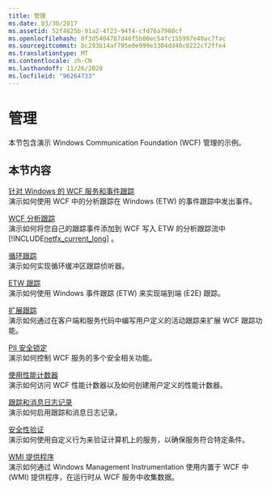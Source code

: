 ```yaml
---
title: 管理
ms.date: 03/30/2017
ms.assetid: 52f4825b-91a2-4f23-94f4-cfd76a7980cf
ms.openlocfilehash: 0f3d5404787d46f5b00ec54fc155997e40ac7fac
ms.sourcegitcommit: bc293b14af795e0e999e3304dd40c0222cf2ffe4
ms.translationtype: MT
ms.contentlocale: zh-CN
ms.lasthandoff: 11/26/2020
ms.locfileid: "96264733"
---
```

# <a name="management"></a>管理

本节包含演示 Windows Communication Foundation (WCF) 管理的示例。  
  
## <a name="in-this-section"></a>本节内容  

 [针对 Windows 的 WCF 服务和事件跟踪](wcf-services-and-event-tracing-for-windows.md)  
 演示如何使用 WCF 中的分析跟踪在 Windows (ETW) 的事件跟踪中发出事件。  
  
 [WCF 分析跟踪](wcf-analytic-tracing.md)  
 演示如何将您自己的跟踪事件添加到 WCF 写入 ETW 的分析跟踪流中 [!INCLUDE[netfx_current_long](../../../../includes/netfx-current-long-md.md)] 。  
  
 [循环跟踪](circular-tracing.md)  
 演示如何实现循环缓冲区跟踪侦听器。  
  
 [ETW 跟踪](etw-tracing.md)  
 演示如何使用 Windows 事件跟踪 (ETW) 来实现端到端 (E2E) 跟踪。  
  
 [扩展跟踪](extending-tracing.md)  
 演示如何通过在客户端和服务代码中编写用户定义的活动跟踪来扩展 WCF 跟踪功能。  
  
 [PII 安全锁定](pii-security-lockdown.md)  
 演示如何控制 WCF 服务的多个安全相关功能。  
  
 [使用性能计数器](using-performance-counters.md)  
 演示如何访问 WCF 性能计数器以及如何创建用户定义的性能计数器。  
  
 [跟踪和消息日志记录](tracing-and-message-logging.md)  
 演示如何启用跟踪和消息日志记录。  
  
 [安全性验证](security-validation.md)  
 演示如何使用自定义行为来验证计算机上的服务，以确保服务符合特定条件。  
  
 [WMI 提供程序](wmi-provider.md)  
 演示如何通过 Windows Management Instrumentation 使用内置于 WCF 中 (WMI) 提供程序，在运行时从 WCF 服务中收集数据。
